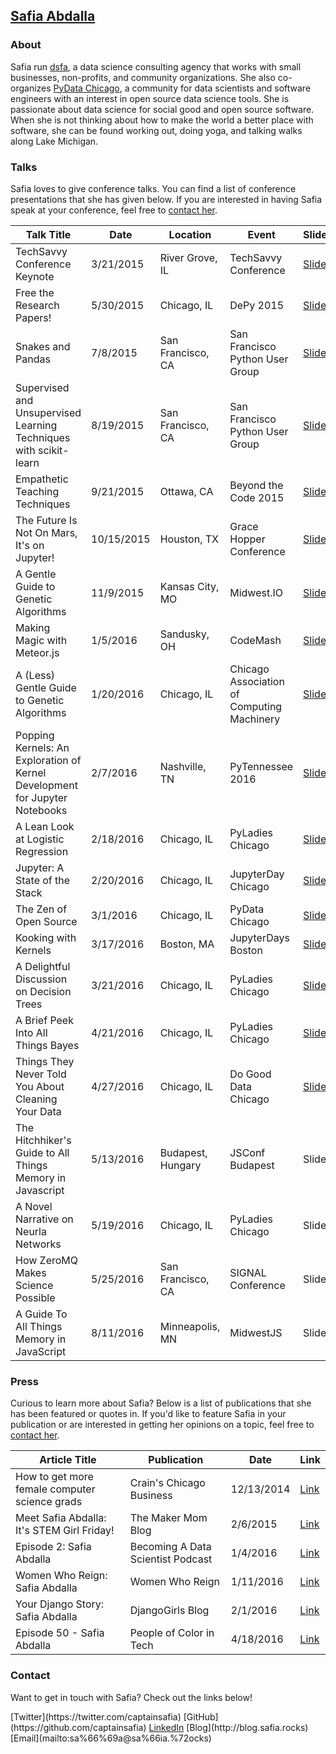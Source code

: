 <div class="row">

<div class="col-md-8 col-md-offset-2 header">

<div>

## [Safia Abdalla](/)

</div>

</div>

</div>

<div class="row body">

<div class="col-md-8 col-md-offset-2">

<div id="about">

### About

Safia run [dsfa](http://dsfa.io/), a data science consulting agency that works with small businesses, non-profits, and community organizations. She also co-organizes [PyData Chicago](http://chicago.pydata.org), a community for data scientists and software engineers with an interest in open source data science tools. She is passionate about data science for social good and open source software. When she is not thinking about how to make the world a better place with software, she can be found working out, doing yoga, and talking walks along Lake Michigan.

</div>

<div id="talks">

### Talks

Safia loves to give conference talks. You can find a list of conference presentations that she has given below. If you are interested in having Safia speak at your conference, feel free to [contact her](#contact).

| Talk Title | Date | Location | Event | Slides | Video |
| --- | --- | --- | --- | --- | --- |
| TechSavvy Conference Keynote | 3/21/2015 | River Grove, IL | TechSavvy Conference | [Slides](talks/techsavvy.html) | None |
| Free the Research Papers! | 5/30/2015 | Chicago, IL | DePy 2015 | [Slides](talks/depy2015.html) | [Video](http://www.pyvideo.org/video/3552/bringing-research-to-real-life) |
| Snakes and Pandas | 7/8/2015 | San Francisco, CA | San Francisco Python User Group | [Slides](talks/sfpy7815.html) | None |
| Supervised and Unsupervised Learning Techniques with scikit-learn | 8/19/2015 | San Francisco, CA | San Francisco Python User Group | [Slides](https://docs.google.com/presentation/d/1yGi9T7AOiL7yWvvDzcjx7CatpoNpduVAZo04lECLmgM/pub?start=false&loop=false&delayms=3000) | None |
| Empathetic Teaching Techniques | 9/21/2015 | Ottawa, CA | Beyond the Code 2015 | [Slides](talks/talks/2015-09-21-beyond-the-code.pdf) | None |
| The Future Is Not On Mars, It's on Jupyter! | 10/15/2015 | Houston, TX | Grace Hopper Conference | [Slides](http://captainsafia.github.io/ghc-jupyter-presentation/#/) | None |
| A Gentle Guide to Genetic Algorithms | 11/9/2015 | Kansas City, MO | Midwest.IO | [Slides](talks/talks/2015-11-09-gentle-guide-genetic-algorithms.pdf) | [Video](https://www.youtube.com/watch?v=h_jsjPyNu9o) |
| Making Magic with Meteor.js | 1/5/2016 | Sandusky, OH | CodeMash | [Slides](talks/talks/2016-01-05-making-magic-with-meteor.pdf) | None |
| A (Less) Gentle Guide to Genetic Algorithms | 1/20/2016 | Chicago, IL | Chicago Association of Computing Machinery | [Slides](talks/talks/2016-01-20-less-gentle-guide-genetic-algorithms.pdf) | None |
| Popping Kernels: An Exploration of Kernel Development for Jupyter Notebooks | 2/7/2016 | Nashville, TN | PyTennessee 2016 | [Slides](https://docs.google.com/presentation/d/1ZksDvBiS4P-gGsYI5K5IswXwJc5TS3sE5uX-X86DP4M/edit?usp=sharing) | None |
| A Lean Look at Logistic Regression | 2/18/2016 | Chicago, IL | PyLadies Chicago | [Slides](https://docs.google.com/presentation/d/15L9tKr4rfoZqxCbp7heURvcbuHFpJYJdojfWVVZkd0w/pub?start=false&loop=false&delayms=60000) | None |
| Jupyter: A State of the Stack | 2/20/2016 | Chicago, IL | JupyterDay Chicago | [Slides](https://docs.google.com/presentation/d/1FEnOJ9egvOjl0G7hV0woorVY6P8HqlZGJtnIiw6N-3w/pub?start=false&loop=false&delayms=3000) | [Video](https://www.youtube.com/watch?v=O_G2EvoArgo) |
| The Zen of Open Source | 3/1/2016 | Chicago, IL | PyData Chicago | [Slides](https://docs.google.com/presentation/d/1t34zGAVi2bPOf4jCmwU4dbUGvxjHeLjVFyiemecFvCM/pub?start=false&loop=false&delayms=60000) | None |
| Kooking with Kernels | 3/17/2016 | Boston, MA | JupyterDays Boston | [Slides](https://docs.google.com/presentation/d/1ukBEbdWJbddwXS5lgOgHwrJq_cmG3JYjKZDxnCh-JJE/pub?start=false&loop=false&delayms=60000) | None |
| A Delightful Discussion on Decision Trees | 3/21/2016 | Chicago, IL | PyLadies Chicago | [Slides](https://docs.google.com/presentation/d/1p3usUe8JwklUrWgU3swOZLUkI_oQargNdZhhcc97DVg/pub?start=false&loop=false&delayms=3000) | None |
| A Brief Peek Into All Things Bayes | 4/21/2016 | Chicago, IL | PyLadies Chicago | [Slides](talks/talks/a_brief_peek_into_all_things_bayes.pdf)<a></a> | None |
| Things They Never Told You About Cleaning Your Data | 4/27/2016 | Chicago, IL | Do Good Data Chicago | [Slides](https://docs.google.com/presentation/d/15yKhbJbfiZx3TKQK4S0wh5Hh-ePBmchH6LqNkzQMdiE/pub?start=false&loop=false&delayms=3000) | None |
| The Hitchhiker's Guide to All Things Memory in Javascript | 5/13/2016 | Budapest, Hungary | JSConf Budapest | Slides | None |
| A Novel Narrative on Neurla Networks | 5/19/2016 | Chicago, IL | PyLadies Chicago | Slides | None |
| How ZeroMQ Makes Science Possible | 5/25/2016 | San Francisco, CA | SIGNAL Conference | Slides | None |
| A Guide To All Things Memory in JavaScript | 8/11/2016 | Minneapolis, MN | MidwestJS | Slides | None |

</div>

<div id="press">

### Press

Curious to learn more about Safia? Below is a list of publications that she has been featured or quotes in. If you'd like to feature Safia in your publication or are interested in getting her opinions on a topic, feel free to [contact her](#contact).

| Article Title | Publication | Date | Link |
| --- | --- | --- | --- |
| How to get more female computer science grads | Crain's Chicago Business | 12/13/2014 | [Link](http://www.chicagobusiness.com/article/20141213/ISSUE01/312139986/how-to-get-more-female-computer-science-grads) |
| Meet Safia Abdalla: It's STEM Girl Friday! | The Maker Mom Blog | 2/6/2015 | [Link](http://www.themakermom.com/2015/02/safia-abdalla.html) |
| Episode 2: Safia Abdalla | Becoming A Data Scientist Podcast | 1/4/2016 | [Link](http://www.becomingadatascientist.com/2016/01/04/becoming-a-data-scientist-podcast-episode-02-safia-abdalla/) |
| Women Who Reign: Safia Abdalla | Women Who Reign | 1/11/2016 | [Link](https://reigningit.wordpress.com/2016/01/11/women-who-reign-safia-abdalla/) |
| Your Django Story: Safia Abdalla | DjangoGirls Blog | 2/1/2016 | [Link](http://blog.djangogirls.org/post/138480005403/your-django-story-meet-safia-abdalla) |
| Episode 50 - Safia Abdalla | People of Color in Tech | 4/18/2016 | [Link](http://peopleofcolorintech.com/engineers/episode-50-safia-abdalla/) |

</div>

<div id="contact">

### Contact

Want to get in touch with Safia? Check out the links below!

<div class="footer">[Twitter](https://twitter.com/captainsafia) [GitHub](https://github.com/captainsafia) <a class="btn btn-primary" href="">LinkedIn</a> [Blog](http://blog.safia.rocks) [Email](mailto:sa%66%69a@sa%66ia.%72ocks)</div>

</div>

</div>

</div>